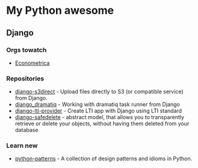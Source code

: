 # My Python awesome

## Django

### Orgs towatch

* [Econometrica](https://github.com/ecometrica[)


### Repositories

* [django-s3direct](https://github.com/bradleygdjango-s3direct) - Upload files directly to S3 (or compatible service) from Django.
* [django_dramatiq](https://github.com/Bogdanp/django_dramatiq) - Working with dramatiq task runner from Django 
* [django-lti-provider](https://github.com/ccnmtl/django-lti-provider) - Create LTI app with Django using LTI standard
* [django-safedelete](https://github.com/makinacorpus/django-safedelete) - abstract model, that allows you to transparently retrieve or delete your objects, without having them deleted from your database


### Learn new

* [python-patterns](https://github.com/faif/python-patterns) - A collection of design patterns and idioms in Python.
